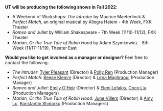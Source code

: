 **UT will be producing the following shows in Fall 2022**:

* A Weekend of Workshops: *The Intruder* by Maurice Maeterlinck & *Perfect Match*, an original musical by Allegra Hatem - 4th Week, FXK Theater
* *Romeo and Juliet* by William Shakespeare - 7th Week (11/10-11/12), FXK Theater
* *Marian, Or the True Tale of Robin Hood* by Adam Szymkowicz - 8th Week (11/17-11/19), Theater East

**Would you like to get involved as a manager or designer?** Feel free to contact the following:

* *The Intruder*: [Tyler Pleasant](mailto:tpleas@uchicago.edu) (Director) & [Polly Ren](mailto:pollyren@uchicago.edu) (Production Manager)
* *Perfect Match*: [Reese Klemm](mailto:klemm@uchicago.edu) (Director) & [Lena Maghraoui](mailto:lmaghraoui@uchicago.edu) (Production Manager)
* *Romeo and Juliet*: [Emily O'Heir](egoheir@uchicago.edu) (Director) & [Eleni Lefakis](mailto:elenilefakis@uchicago.edu), [Coco Liu](mailto:cocoliu@uchicago.edu) (Production Managers)
* *Marian, Or the True Tale of Robin Hood*: [June Villers](mailto:jvillers@uchicago.edu) (Director) & [Amy Lu](mailto:amylu@uchicago.edu), [Konstantin Shmarko](mailto:kkshmarko@uchicago.edu) (Production Managers)


